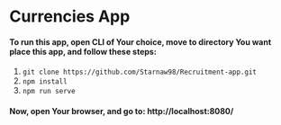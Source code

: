 # Currencies App

#### To run this app, open CLI of Your choice, move to directory You want place this app, and follow these steps:

1. `git clone https://github.com/Starnaw98/Recruitment-app.git `
2. `npm install`
3. `npm run serve`

#### Now, open Your browser, and go to: http://localhost:8080/
